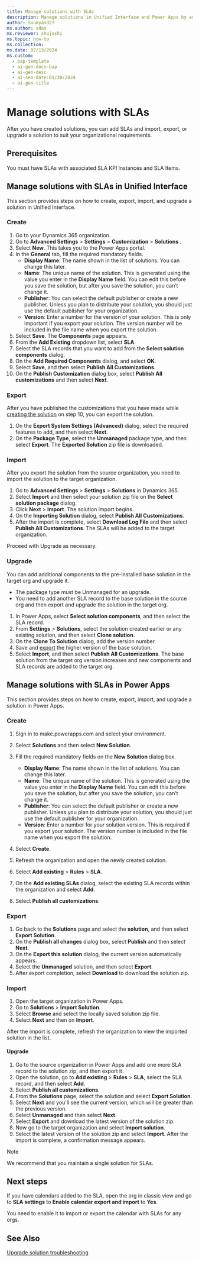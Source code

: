 ```yaml
---
title: Manage solutions with SLAs
description: Manage solutions in Unified Interface and Power Apps by adding SLAs. Learn how to create, export, import, and upgrade solutions with detailed instructions.
author: Soumyasd27
ms.author: sdas
ms.reviewer: shujoshi
ms.topic: how-to
ms.collection:
ms.date: 02/13/2024
ms.custom:
  - bap-template
  - ai-gen-docs-bap
  - ai-gen-desc
  - ai-seo-date:01/30/2024
  - ai-gen-title
---
```


# Manage solutions with SLAs

After you have created solutions, you can add SLAs and import, export, or upgrade a solution to suit your organizational requirements.

## Prerequisites

You must have SLAs with associated SLA KPI Instances and SLA Items.

## Manage solutions with SLAs in Unified Interface

This section provides steps on how to create, export, import, and upgrade a solution in Unified Interface.

### Create

1. Go to your Dynamics 365 organization.
2. Go to **Advanced Settings** > **Settings** > **Customization** > **Solutions** .
3. Select **New**. This takes you to the Power Apps portal.
4. In the **General** tab, fill the required mandatory fields.
    - **Display Name**: The name shown in the list of solutions. You can change this later.
    - **Name**: The unique name of the solution. This is generated using the value you enter in the **Display Name** field. You can edit this before you save the solution, but after you save the solution, you can’t change it.
    - **Publisher**: You can select the default publisher or create a new publisher. Unless you plan to distribute your solution, you should just use the default publisher for your organization.
    - **Version**: Enter a number for the version of your solution. This is only important if you export your solution. The version number will be included in the file name when you export the solution.
5. Select **Save**. The **Components** page appears.
6. From the **Add Existing** dropdown list, select **SLA**.
7. Select the SLA records that you want to add from the **Select solution components** dialog.
8. On the **Add Required Components** dialog, and select **OK**.
9. Select **Save**, and then select **Publish All Customizations**.
10. On the **Publish Customization** dialog box, select **Publish All customizations** and then select **Next**.

### Export

After you have published the customizations that you have made while [creating the solution](#create) on step 10, you can export the solution.

1. On the **Export System Settings (Advanced)** dialog, select the required features to add, and then select **Next**.
1. On the **Package Type**, select the **Unmanaged** package type, and then select **Export**.
The **Exported Solution** zip file is downloaded.

### Import

After you export the solution from the source organization, you need to import the solution to the target organization.

1. Go to **Advanced Settings** > **Settings** > **Solutions** in Dynamics 365.
2. Select **Import**  and then select your solution zip file on the **Select solution package** dialog.
3. Click **Next** > **Import**. The solution import begins.
4. On the **Importing Solution** dialog, select **Publish All Customizations**.
5. After the import is complete, select **Download Log File** and then select **Publish All Customizations**. The SLAs will be added to the target organization.

Proceed with Upgrade as necessary.

### Upgrade

You can add additional components to the pre-installed base solution in the target org and upgrade it.
- The package type must be Unmanaged for an upgrade. 
- You need to add another SLA record to the base solution in the source org and then export and upgrade the solution in the target org.

1. In Power Apps, select **Select solution components**, and then select the SLA record.
2. From **Settings** > **Solutions**, select the solution created  earlier or any existing solution, and then select **Clone solution**.
3. On the **Clone To Solution** dialog, add the version number.
4. Save and [export](#export-the-solution) the higher version of the base solution.
5. Select **Import**, and then select **Publish All Customizations**.
The base solution from the target org version increases and new components and SLA records are added to the target org.

## Manage solutions with SLAs in Power Apps

This section provides steps on how to create, export, import, and upgrade a solution in Power Apps.

### Create

1. Sign in to make.powerapps.com and select your environment.
1. Select **Solutions** and then select  **New Solution**.
1. Fill the required mandatory fields on the **New Solution** dialog box.
    - **Display Name**: The name shown in the list of solutions. You can change this later.
    - **Name**: The unique name of the solution. This is generated using the value you enter in the **Display Name** field. You can edit this before you save the solution, but after you save the solution, you can’t change it.
    - **Publisher**: You can select the default publisher or create a new publisher. Unless you plan to distribute your solution, you should just use the default publisher for your organization.
    - **Version**: Enter a number for your solution version. This is required if you export your solution. The version number is included in the file name when you export the solution.
  
1. Select **Create**.
1. Refresh the organization and open the newly created solution.
1. Select **Add existing** > **Rules** > **SLA**.
1. On the **Add existing SLAs** dialog, select the existing SLA records within the organization and select **Add**.
1. Select **Publish all customizations**.

### Export

1. Go back to the **Solutions** page and select the **solution**, and then select **Export Solution**.
1. On the **Publish all changes** dialog box, select **Publish** and then select **Next**.
1. On the **Export this solution** dialog, the current version automatically appears.
1. Select the **Unmanaged** solution, and then select **Export**.
1. After export completion, select **Download** to download the solution zip.

### Import

1. Open the target organization in Power Apps.
1. Go to **Solutions** > **Import Solution**.
1. Select **Browse** and select the locally saved solution zip file.
1. Select **Next** and then on **Import**.

After the import is complete, refresh the organization to view the imported solution in the list.

#### Upgrade

1. Go to the source organization in Power Apps and add one more SLA record to the solution zip, and then export it.
1. Open the solution, go to **Add existing** > **Rules** > **SLA**, select the SLA record, and then select **Add**.
1. Select **Publish all customizations**.
1. From the **Solutions** page, select the solution and select **Export Solution**.
1. Select **Next** and you'll see the current version, which will be greater than the previous version.
1. Select **Unmanaged** and then select **Next**.
1. Select **Export** and download the latest version of the solution zip.
1. Now go to the target organization and select **Import solution**.
1. Select the latest version of the solution zip and select **Import**.
After the import is complete, a confirmation message appears.

> [!NOTE]
> We recommend that you maintain a single solution for SLAs.

## Next steps

If you have calendars added to the SLA, open the org in classic view and go to **SLA settings** to **Enable calendar export and import** to **Yes**.

You need to enable it to import or export the calendar with SLAs for any orgs.

## See Also

[Upgrade solution troubleshooting](/troubleshoot/dynamics-365/customer-service/service-level-agreements/slaitem-changes-missing-upgrade)

